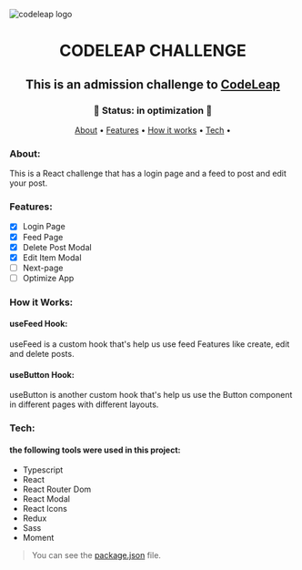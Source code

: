 ![codeleap logo](https://github.com/devgustavojs/codeleap-challenge/assets/codeleap-logo.png)

<h1 align="center" href> CODELEAP CHALLENGE </h1>
<h2 align="center"> This is an admission challenge to <a href="https://www.codeleap.co.uk/">CodeLeap</a>
</h2>

<h3 align="center">
  🚀 Status: in optimization 🚀
</h3>

<p align="center">
 <a href="#about">About</a> •
 <a href="#features">Features</a> • 
 <a href="#how-it-works">How it works</a> • 
 <a href="#tech">Tech</a> • 
</p>

### About:
This is a React challenge that has a login page and a feed to post and edit your post. 

### Features:

- [x] Login Page
- [x] Feed Page
- [x] Delete Post Modal
- [x] Edit Item Modal
- [ ] Next-page
- [ ] Optimize App
### How it Works:

#### useFeed Hook:
useFeed is a custom hook that's help us use feed Features like create, edit and delete posts.
#### useButton Hook:
useButton is another custom hook that's help us use the Button component in different pages with different layouts.
### Tech:
#### the following tools were used in this project:

- Typescript
- React
- React Router Dom
- React Modal
- React Icons
- Redux
- Sass
- Moment
> You can see the [package.json](https://github.com/devgustavojs/codeleap-challenge/blob/main/package.json) file.